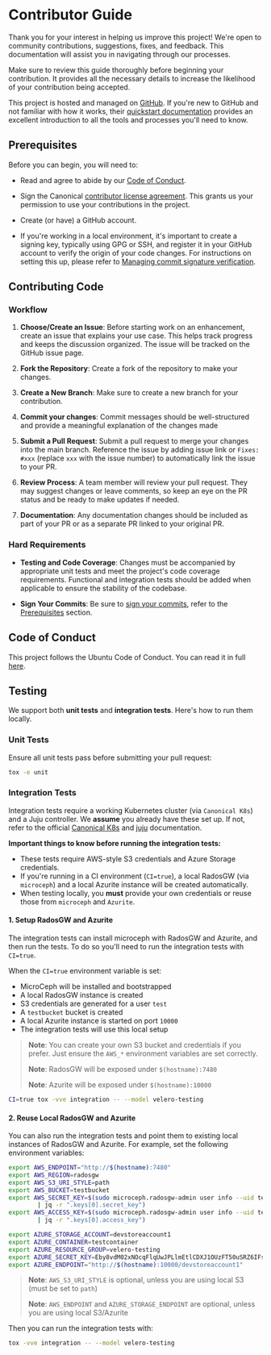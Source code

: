 # Contributor Guide

Thank you for your interest in helping us improve this project! We're open to
community contributions, suggestions, fixes, and feedback. This documentation
will assist you in navigating through our processes.

Make sure to review this guide thoroughly before beginning your contribution. It
provides all the necessary details to increase the likelihood of your contribution
being accepted.

This project is hosted and managed on [GitHub](https://github.com). If you're new to GitHub
and not familiar with how it works, their
[quickstart documentation](https://docs.github.com/en/get-started/quickstart)
provides an excellent introduction to all the tools and processes you'll need
to know.

## Prerequisites

Before you can begin, you will need to:

* Read and agree to abide by our
  [Code of Conduct](https://ubuntu.com/community/code-of-conduct).

* Sign the Canonical
  [contributor license agreement](https://ubuntu.com/legal/contributors). This
  grants us your permission to use your contributions in the project.

* Create (or have) a GitHub account.

* If you're working in a local environment, it's important to create a signing
  key, typically using GPG or SSH, and register it in your GitHub account to
  verify the origin of your code changes. For instructions on setting this up,
  please refer to
  [Managing commit signature verification](https://docs.github.com/en/authentication/managing-commit-signature-verification).

## Contributing Code

### Workflow

1. **Choose/Create an Issue**: Before starting work on an enhancement, create an issue that explains your use case. This helps track progress and keeps the discussion organized. The issue will be tracked on the GitHub issue page.

2. **Fork the Repository**: Create a fork of the repository to make your changes.

3. **Create a New Branch**: Make sure to create a new branch for your contribution.

4. **Commit your changes**: Commit messages should be well-structured and provide a meaningful explanation of the changes made

5. **Submit a Pull Request**: Submit a pull request to merge your changes into the main branch. Reference the issue by adding issue link or `Fixes: #xxx` (replace `xxx` with the issue number) to automatically link the issue to your PR.

6. **Review Process**: A team member will review your pull request. They may suggest changes or leave comments, so keep an eye on the PR status and be ready to make updates if needed.

7. **Documentation**: Any documentation changes should be included as part of your PR or as a separate PR linked to your original PR.

### Hard Requirements

* **Testing and Code Coverage**: Changes must be accompanied by appropriate unit tests and meet the project's code coverage requirements. Functional and integration tests should be added when applicable to ensure the stability of the codebase.

* **Sign Your Commits**: Be sure to [sign your commits](https://docs.github.com/en/authentication/managing-commit-signature-verification/signing-commits), refer to the [Prerequisites](#prerequisites) section.

## Code of Conduct

This project follows the Ubuntu Code of Conduct. You can read it in full [here](https://ubuntu.com/community/code-of-conduct).

## Testing

We support both **unit tests** and **integration tests**. Here's how to run them locally.

### Unit Tests

Ensure all unit tests pass before submitting your pull request:

```bash
tox -e unit
```

### Integration Tests

Integration tests require a working Kubernetes cluster (via `Canonical K8s`) and a Juju controller. We **assume** you already have these set up. If not, refer to the official [Canonical K8s](https://documentation.ubuntu.com/canonical-kubernetes/release-1.32/) and [juju](https://juju.is/) documentation.

**Important things to know before running the integration tests:**

* These tests require AWS-style S3 credentials and Azure Storage credentials.
* If you're running in a CI environment (`CI=true`), a local RadosGW (via `microceph`) and a local Azurite instance will be created automatically.
* When testing locally, you **must** provide your own credentials or reuse those from `microceph` and `Azurite`.

#### 1. Setup RadosGW and Azurite

The integration tests can install microceph with RadosGW and Azurite, and then run the tests. To do so you'll need to run the integration tests with `CI=true`.

When the `CI=true` environment variable is set:

* MicroCeph will be installed and bootstrapped
* A local RadosGW instance is created
* S3 credentials are generated for a user `test`
* A `testbucket` bucket is created
* A local Azurite instance is started on port `10000`
* The integration tests will use this local setup

> **Note**: You can create your own S3 bucket and credentials if you prefer. Just ensure the `AWS_*` environment variables are set correctly.
>
> **Note**: RadosGW will be exposed under `$(hostname):7480`
>
> **Note**: Azurite will be exposed under `$(hostname):10000`

```bash
CI=true tox -vve integration -- --model velero-testing
```

#### 2. Reuse Local RadosGW and Azurite

You can also run the integration tests and point them to existing local instances of RadosGW and Azurite. For example, set the following environment variables:

```bash
export AWS_ENDPOINT="http://$(hostname):7480"
export AWS_REGION=radosgw
export AWS_S3_URI_STYLE=path
export AWS_BUCKET=testbucket
export AWS_SECRET_KEY=$(sudo microceph.radosgw-admin user info --uid test \
        | jq -r ".keys[0].secret_key")
export AWS_ACCESS_KEY=$(sudo microceph.radosgw-admin user info --uid test \
        | jq -r ".keys[0].access_key")

export AZURE_STORAGE_ACCOUNT=devstoreaccount1
export AZURE_CONTAINER=testcontainer
export AZURE_RESOURCE_GROUP=velero-testing
export AZURE_SECRET_KEY=Eby8vdM02xNOcqFlqUwJPLlmEtlCDXJ1OUzFT50uSRZ6IFsuFq2UVErCz4I6tq/K1SZFPTOtr/KBHBeksoGMGw==
export AZURE_ENDPOINT="http://$(hostname):10000/devstoreaccount1"
```

> **Note**: `AWS_S3_URI_STYLE` is optional, unless you are using local S3 (must be set to `path`)
>
> **Note**: `AWS_ENDPOINT` and `AZURE_STORAGE_ENDPOINT` are optional, unless you are using local S3/Azurite

Then you can run the integration tests with:

```bash
tox -vve integration -- --model velero-testing
```
